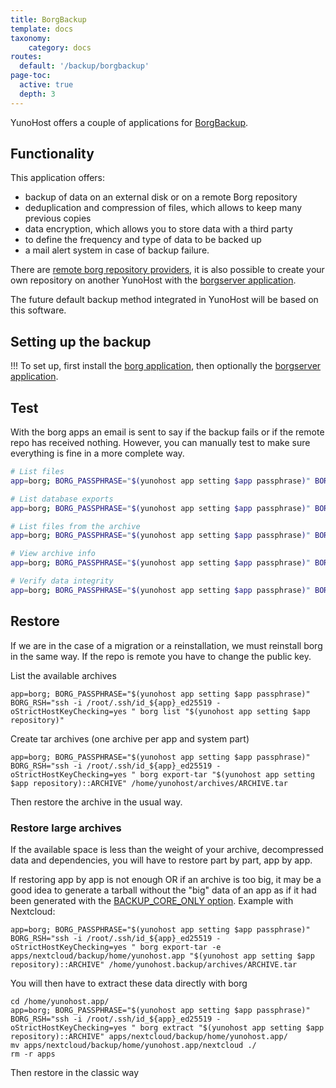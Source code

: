 ```yaml
---
title: BorgBackup
template: docs
taxonomy:
    category: docs
routes:
  default: '/backup/borgbackup'
page-toc:
  active: true
  depth: 3
---
```



YunoHost offers a couple of applications for [BorgBackup](https://www.borgbackup.org/).

## Functionality
This application offers:
* backup of data on an external disk or on a remote Borg repository
* deduplication and compression of files, which allows to keep many previous copies
* data encryption, which allows you to store data with a third party
* to define the frequency and type of data to be backed up
* a mail alert system in case of backup failure.

There are [remote borg repository providers](https://www.borgbackup.org/support/commercial.html), it is also possible to create your own repository on another YunoHost with the [borgserver application](https://github.com/YunoHost-Apps/borgserver_ynh).

The future default backup method integrated in YunoHost will be based on this software.

## Setting up the backup
!!! To set up, first install the [borg application](https://github.com/YunoHost-Apps/borg_ynh), then optionally the [borgserver application](https://github.com/YunoHost-Apps/borgserver_ynh).


## Test
With the borg apps an email is sent to say if the backup fails or if the remote repo has received nothing. However, you can manually test to make sure everything is fine in a more complete way.


```bash
# List files
app=borg; BORG_PASSPHRASE="$(yunohost app setting $app passphrase)" BORG_RSH="ssh -i /root/.ssh/id_${app}_ed25519 -oStrictHostKeyChecking=yes " borg list "$(yunohost app setting $app repository)" | less

# List database exports
app=borg; BORG_PASSPHRASE="$(yunohost app setting $app passphrase)" BORG_RSH="ssh -i /root/.ssh/id_${app}_ed25519 -oStrictHostKeyChecking=yes " borg list "$(yunohost app setting $app repository)" | grep "(db|dump)\.sql"

# List files from the archive
app=borg; BORG_PASSPHRASE="$(yunohost app setting $app passphrase)" BORG_RSH="ssh -i /root/.ssh/id_${app}_ed25519 -oStrictHostKeyChecking=yes " borg list "$(yunohost app setting $app repository)::ARCHIVE" | less

# View archive info
app=borg; BORG_PASSPHRASE="$(yunohost app setting $app passphrase)" BORG_RSH="ssh -i /root/.ssh/id_${app}_ed25519 -oStrictHostKeyChecking=yes " borg info "$(yunohost app setting $app repository)::ARCHIVE"

# Verify data integrity
app=borg; BORG_PASSPHRASE="$(yunohost app setting $app passphrase)" BORG_RSH="ssh -i /root/.ssh/id_${app}_ed25519 -oStrictHostKeyChecking=yes " borg check "$(yunohost app setting $app repository)::ARCHIVE" --verify-data
```

## Restore

If we are in the case of a migration or a reinstallation, we must reinstall borg in the same way. If the repo is remote you have to change the public key.

List the available archives
```
app=borg; BORG_PASSPHRASE="$(yunohost app setting $app passphrase)" BORG_RSH="ssh -i /root/.ssh/id_${app}_ed25519 -oStrictHostKeyChecking=yes " borg list "$(yunohost app setting $app repository)"
```

Create tar archives (one archive per app and system part)
```
app=borg; BORG_PASSPHRASE="$(yunohost app setting $app passphrase)" BORG_RSH="ssh -i /root/.ssh/id_${app}_ed25519 -oStrictHostKeyChecking=yes " borg export-tar "$(yunohost app setting $app repository)::ARCHIVE" /home/yunohost/archives/ARCHIVE.tar
```

Then restore the archive in the usual way.

### Restore large archives
If the available space is less than the weight of your archive, decompressed data and dependencies, you will have to restore part by part, app by app.

If restoring app by app is not enough OR if an archive is too big, it may be a good idea to generate a tarball without the "big" data of an app as if it had been generated with the [BACKUP_CORE_ONLY option](/backup/include_exclude_files#don't-save-large-quantities-of-data). Example with Nextcloud:
```
app=borg; BORG_PASSPHRASE="$(yunohost app setting $app passphrase)" BORG_RSH="ssh -i /root/.ssh/id_${app}_ed25519 -oStrictHostKeyChecking=yes " borg export-tar -e apps/nextcloud/backup/home/yunohost.app "$(yunohost app setting $app repository)::ARCHIVE" /home/yunohost.backup/archives/ARCHIVE.tar
```

You will then have to extract these data directly with borg
```
cd /home/yunohost.app/
app=borg; BORG_PASSPHRASE="$(yunohost app setting $app passphrase)" BORG_RSH="ssh -i /root/.ssh/id_${app}_ed25519 -oStrictHostKeyChecking=yes " borg extract "$(yunohost app setting $app repository)::ARCHIVE" apps/nextcloud/backup/home/yunohost.app/
mv apps/nextcloud/backup/home/yunohost.app/nextcloud ./
rm -r apps
```

Then restore in the classic way
